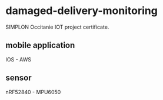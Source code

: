 # damaged-delivery-monitoring

SIMPLON Occitanie IOT project certificate.

## mobile application
IOS - AWS

## sensor
nRF52840 - MPU6050